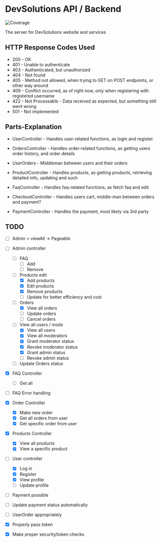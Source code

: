 # DevSolutions API / Backend #

![Coverage](https://img.shields.io/static/v1?label=Coverage&message=%COVERAGE%25&color=brightgreen)

The server for DevSolutions website and services

## HTTP Response Codes Used ##
* 200 - OK
* 401 - Unable to authenticate
* 403 - Authenticated, but unauthorized
* 404 - Not found
* 405 - Method not allowed, when trying to GET on POST endpoints, or other way around
* 409 - Conflict occurred, as of right now, only when registering with registered username
* 422 - Not Processable -  Data received as expected, but something still went wrong
* 501 - Not implemented

## Parts-Explanation ##
* UserController - Handles user-related functions, as login and register. 
* OrdersController - Handles order-related functions, as getting users order history, and order details
* UserOrders - Middleman between users and their orders
* ProductController - Handles products, as getting products, retrieving detailed info, updating and such
* FaqController - Handles faq-related functions, as fetch faq and edit

* CheckoutController - Handles users cart, middle-man between orders and payment?
* PaymentController - Handles the payment, most likely via 3rd party

## TODO ##
- [ ] Admin > viewAll -> Pageable
- [ ] Admin controller
  - [ ] FAQ
    - [ ] Add
    - [ ] Remove
  - [ ] Products edit
    - [x] Add products
    - [x] Edit products
    - [x] Remove products
    - [ ] Update for better efficiency and cost
  - [ ] Orders
    - [x] View all orders
    - [ ] Update orders
    - [ ] Cancel orders
  - [ ] View all users / mods
    - [x] View all users
    - [x] View all moderators
    - [x] Grant moderator status
    - [x] Revoke moderator status
    - [x] Grant admin status
    - [ ] Revoke admin status
  - [ ] Update Orders status

- [x] FAQ Controller
  - [ ] Get all
- [ ] FAQ Error handling

- [x] Order Controller
  - [x] Make new order
  - [x] Get all orders from user
  - [x] Get specific order from user

- [x] Products Controller
  - [x] View all products
  - [x] View a specific product

- [ ] User controller
  - [x] Log in
  - [x] Register
  - [x] View profile
  - [ ] Update profile

- [ ] Payment possible
- [ ] Update payment status automatically

- [ ] UserOrder appropriately

- [x] Properly pass token
- [x] Make proper security/token checks